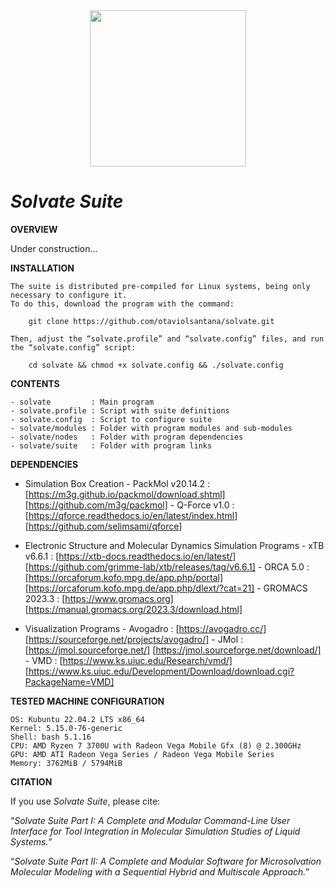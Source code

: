 <div align="center">
<img src="https://user-images.githubusercontent.com/69423088/253824433-a6b55273-b084-4283-a0b6-b8d40bc52890.png" width="250px"/>
</div>

# _**Solvate Suite**_

**OVERVIEW**

Under construction...

**INSTALLATION**

	The suite is distributed pre-compiled for Linux systems, being only necessary to configure it.
	To do this, download the program with the command:
 
		git clone https://github.com/otaviolsantana/solvate.git
  
	Then, adjust the “solvate.profile” and “solvate.config” files, and run the “solvate.config” script:

		cd solvate && chmod +x solvate.config && ./solvate.config
 
**CONTENTS**

	- solvate         : Main program
	- solvate.profile : Script with suite definitions
	- solvate.config  : Script to configure suite
	- solvate/modules : Folder with program modules and sub-modules
	- solvate/nodes   : Folder with program dependencies
	- solvate/suite   : Folder with program links

**DEPENDENCIES**

   * Simulation Box Creation
	- PackMol v20.14.2 : [https://m3g.github.io/packmol/download.shtml]      [https://github.com/m3g/packmol]
	- Q-Force v1.0     : [https://qforce.readthedocs.io/en/latest/index.html][https://github.com/selimsami/qforce]

   * Electronic Structure and Molecular Dynamics Simulation Programs
	- xTB v6.6.1       : [https://xtb-docs.readthedocs.io/en/latest/]        [https://github.com/grimme-lab/xtb/releases/tag/v6.6.1]
	- ORCA 5.0         : [https://orcaforum.kofo.mpg.de/app.php/portal]      [https://orcaforum.kofo.mpg.de/app.php/dlext/?cat=21]
	- GROMACS 2023.3   : [https://www.gromacs.org]                           [https://manual.gromacs.org/2023.3/download.html]

   * Visualization Programs
	- Avogadro         : [https://avogadro.cc/]                              [https://sourceforge.net/projects/avogadro/]
	- JMol             : [https://jmol.sourceforge.net/]                     [https://jmol.sourceforge.net/download/]
	- VMD              : [https://www.ks.uiuc.edu/Research/vmd/]             [https://www.ks.uiuc.edu/Development/Download/download.cgi?PackageName=VMD]

**TESTED MACHINE CONFIGURATION**

	OS: Kubuntu 22.04.2 LTS x86_64 
	Kernel: 5.15.0-76-generic 
	Shell: bash 5.1.16 
	CPU: AMD Ryzen 7 3700U with Radeon Vega Mobile Gfx (8) @ 2.300GHz 
	GPU: AMD ATI Radeon Vega Series / Radeon Vega Mobile Series 
	Memory: 3762MiB / 5794MiB 

**CITATION**

If you use _Solvate Suite_, please cite:

“_Solvate Suite Part I: A Complete and Modular Command-Line User Interface for Tool Integration in Molecular Simulation Studies of Liquid Systems._”

“_Solvate Suite Part II: A Complete and Modular Software for Microsolvation Molecular Modeling with a Sequential Hybrid and Multiscale Approach._”
